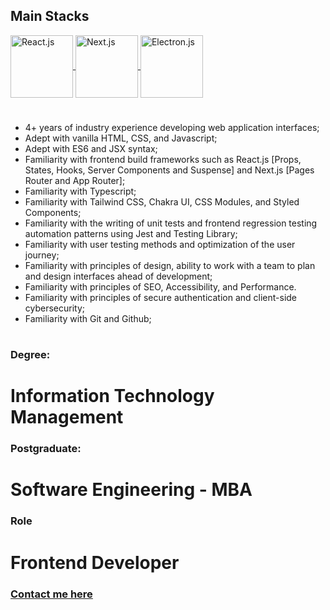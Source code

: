 
## Main Stacks

<a href="https://react.dev/"  target="_blank">
  <img align="center" alt="React.js" height="100" width="100" src="https://github.com/gibifydev/gibify/blob/master/assets/reactjs-icon.webp" />
</a>
<a href="https://nextjs.org/" target="_blank">
  <img align="center" alt="Next.js" height="100" width="100" src="https://github.com/gibifydev/gibify/blob/master/assets/nextjs-icon.webp" />
</a>
<a href="https://www.electronjs.org/" target="_blank">
  <img align="center" alt="Electron.js" height="100" width="100" src="https://github.com/gibifydev/gibify/blob/master/assets/electronjs-icon.webp">
</a>


#
- 4+ years of industry experience developing web application interfaces;
- Adept with vanilla HTML, CSS, and Javascript;
- Adept with ES6 and JSX syntax;
- Familiarity with frontend build frameworks such as React.js [Props, States, Hooks, Server Components and Suspense] and Next.js [Pages Router and App Router];
- Familiarity with Typescript;
- Familiarity with Tailwind CSS, Chakra UI, CSS Modules, and Styled Components;
- Familiarity with the writing of unit tests and frontend regression testing automation patterns using Jest and Testing Library;
- Familiarity with user testing methods and optimization of the user journey;
- Familiarity with principles of design, ability to work with a team to plan and design interfaces ahead of development;
- Familiarity with principles of SEO, Accessibility, and Performance.
- Familiarity with principles of secure authentication and client-side cybersecurity;
- Familiarity with Git and Github;
#

### Degree:

# Information Technology Management

### Postgraduate:

# Software Engineering - MBA

### Role

# Frontend Developer

### [Contact me here](https://www.gibify.link/me)


